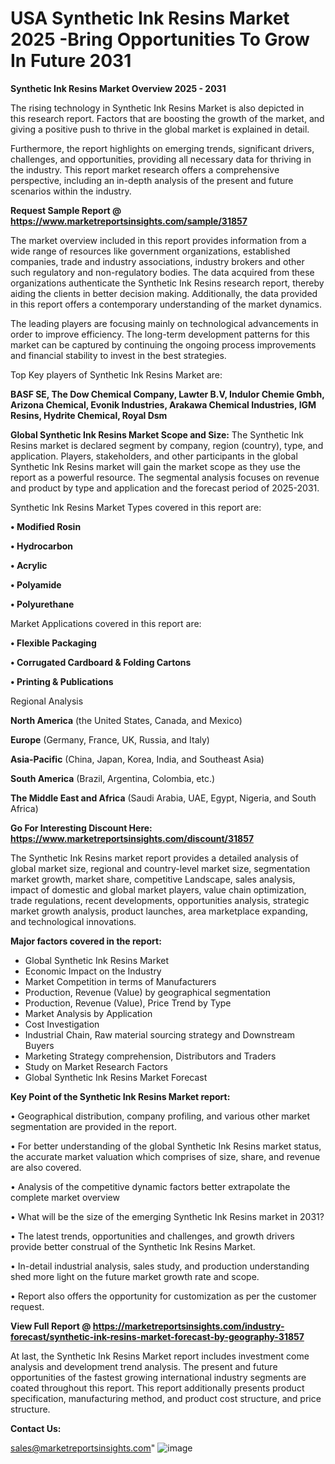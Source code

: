  # USA Synthetic Ink Resins Market 2025 -Bring Opportunities To Grow In Future 2031

<Strong> Synthetic Ink Resins Market Overview 2025 - 2031</strong>

The rising technology in Synthetic Ink Resins Market is also depicted in this research report. Factors that are boosting the growth of the market, and giving a positive push to thrive in the global market is explained in detail.

Furthermore, the report highlights on emerging trends, significant drivers, challenges, and opportunities, providing all necessary data for thriving in the industry. This report market research offers a comprehensive perspective, including an in-depth analysis of the present and future scenarios within the industry.

<strong>Request Sample Report @ <a href=https://www.marketreportsinsights.com/sample/31857>https://www.marketreportsinsights.com/sample/31857</a></strong>

The market overview included in this report provides information from a wide range of resources like government organizations, established companies, trade and industry associations, industry brokers and other such regulatory and non-regulatory bodies. The data acquired from these organizations authenticate the Synthetic Ink Resins research report, thereby aiding the clients in better decision making. Additionally, the data provided in this report offers a contemporary understanding of the market dynamics.

The leading players are focusing mainly on technological advancements in order to improve efficiency. The long-term development patterns for this market can be captured by continuing the ongoing process improvements and financial stability to invest in the best strategies.

Top Key players of Synthetic Ink Resins Market are:

<strong>BASF SE, The Dow Chemical Company, Lawter B.V, Indulor Chemie Gmbh, Arizona Chemical, Evonik Industries, Arakawa Chemical Industries, IGM Resins, Hydrite Chemical, Royal Dsm</strong>

<strong><b>Global Synthetic Ink Resins Market Scope and Size:</b></strong>
The Synthetic Ink Resins market is declared segment by company, region (country), type, and application. Players, stakeholders, and other participants in the global Synthetic Ink Resins market will gain the market scope as they use the report as a powerful resource. The segmental analysis focuses on revenue and product by type and application and the forecast period of 2025-2031.

Synthetic Ink Resins Market Types covered in this report are:

<strong>• Modified Rosin

• Hydrocarbon

• Acrylic

• Polyamide

• Polyurethane</strong>

Market Applications covered in this report are:

<strong>• Flexible Packaging

• Corrugated Cardboard & Folding Cartons

• Printing & Publications</strong> 

Regional Analysis

<strong>North America</strong> (the United States, Canada, and Mexico)

<strong>Europe</strong> (Germany, France, UK, Russia, and Italy)

<strong>Asia-Pacific</strong> (China, Japan, Korea, India, and Southeast Asia)

<strong>South America</strong> (Brazil, Argentina, Colombia, etc.)

<strong>The Middle East and Africa</strong> (Saudi Arabia, UAE, Egypt, Nigeria, and South Africa)

<strong>Go For Interesting Discount Here: <a href=https://www.marketreportsinsights.com/discount/31857>https://www.marketreportsinsights.com/discount/31857</a></strong>

The Synthetic Ink Resins market report provides a detailed analysis of global market size, regional and country-level market size, segmentation market growth, market share, competitive Landscape, sales analysis, impact of domestic and global market players, value chain optimization, trade regulations, recent developments, opportunities analysis, strategic market growth analysis, product launches, area marketplace expanding, and technological innovations.

<strong><b>Major factors covered in the report:</b></strong>
<ul>
  <li>Global Synthetic Ink Resins Market </li>
  <li>Economic Impact on the Industry</li>
  <li>Market Competition in terms of Manufacturers</li>
  <li>Production, Revenue (Value) by geographical segmentation</li>
  <li>Production, Revenue (Value), Price Trend by Type</li>
  <li>Market Analysis by Application</li>
  <li>Cost Investigation</li>
  <li>Industrial Chain, Raw material sourcing strategy and Downstream Buyers</li>
  <li>Marketing Strategy comprehension, Distributors and Traders</li>
  <li>Study on Market Research Factors</li>
  <li>Global Synthetic Ink Resins Market Forecast</li>
</ul>

<strong><b>Key Point of the Synthetic Ink Resins Market report:</b></strong>

• Geographical distribution, company profiling, and various other market segmentation are provided in the report.

• For better understanding of the global Synthetic Ink Resins market status, the accurate market valuation which comprises of size, share, and revenue are also covered.

• Analysis of the competitive dynamic factors better extrapolate the complete market overview

• What will be the size of the emerging Synthetic Ink Resins market in 2031?

• The latest trends, opportunities and challenges, and growth drivers provide better construal of the Synthetic Ink Resins Market.

• In-detail industrial analysis, sales study, and production understanding shed more light on the future market growth rate and scope.

• Report also offers the opportunity for customization as per the customer request.

<strong><b>View Full Report @ <a href=https://marketreportsinsights.com/industry-forecast/synthetic-ink-resins-market-forecast-by-geography-31857>https://marketreportsinsights.com/industry-forecast/synthetic-ink-resins-market-forecast-by-geography-31857</a></b></strong>


At last, the Synthetic Ink Resins Market report includes investment come analysis and development trend analysis. The present and future opportunities of the fastest growing international industry segments are coated throughout this report. This report additionally presents product specification, manufacturing method, and product cost structure, and price structure.

<strong>Contact Us:</strong>

sales@marketreportsinsights.com"
![image](https://github.com/user-attachments/assets/8468292f-6cee-4aba-966c-b9e5fa363e81)
